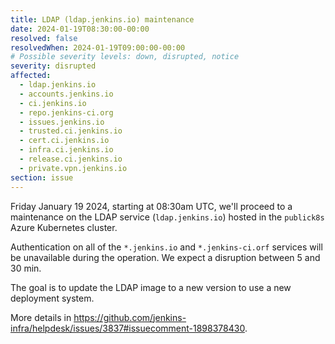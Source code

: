 ```yaml
---
title: LDAP (ldap.jenkins.io) maintenance
date: 2024-01-19T08:30:00-00:00
resolved: false
resolvedWhen: 2024-01-19T09:00:00-00:00
# Possible severity levels: down, disrupted, notice
severity: disrupted
affected:
  - ldap.jenkins.io
  - accounts.jenkins.io
  - ci.jenkins.io
  - repo.jenkins-ci.org
  - issues.jenkins.io
  - trusted.ci.jenkins.io
  - cert.ci.jenkins.io
  - infra.ci.jenkins.io
  - release.ci.jenkins.io
  - private.vpn.jenkins.io
section: issue
---
```


Friday January 19 2024, starting at 08:30am UTC, we'll proceed to a maintenance on the LDAP service (`ldap.jenkins.io`) hosted in the `publick8s` Azure Kubernetes cluster.

Authentication on all of the `*.jenkins.io` and `*.jenkins-ci.orf` services will be unavailable during the operation.
We expect a disruption between 5 and 30 min.

The goal is to update the LDAP image to a new version to use a new deployment system.

More details in https://github.com/jenkins-infra/helpdesk/issues/3837#issuecomment-1898378430.
